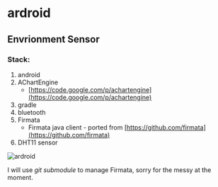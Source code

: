 ardroid
=======

## Envrionment Sensor

### Stack:
1. android
2. AChartEngine
   - [https://code.google.com/p/achartengine](https://code.google.com/p/achartengine)
2. gradle
3. bluetooth
4. Firmata
    * Firmata java client - ported from [https://github.com/firmata](https://github.com/firmata)
5. DHT11 sensor

![ardroid](http://www.hanqin.me/images/ardroid.png "ardroid")

I will use *git submodule* to manage Firmata, sorry for the messy at the moment.
